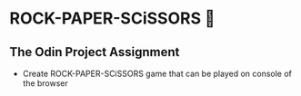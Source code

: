 # ROCK-PAPER-SCiSSORS 🎇

## The Odin Project Assignment

- Create ROCK-PAPER-SCiSSORS game that can be played on console of the browser
